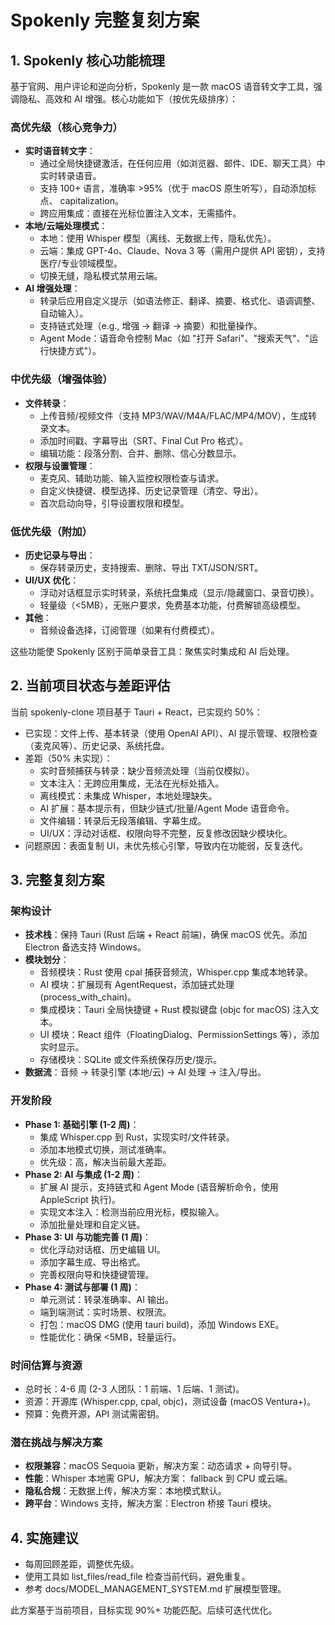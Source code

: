 # Spokenly 完整复刻方案

## 1. Spokenly 核心功能梳理
基于官网、用户评论和逆向分析，Spokenly 是一款 macOS 语音转文字工具，强调隐私、高效和 AI 增强。核心功能如下（按优先级排序）：

### 高优先级（核心竞争力）
- **实时语音转文字**：
  - 通过全局快捷键激活，在任何应用（如浏览器、邮件、IDE、聊天工具）中实时转录语音。
  - 支持 100+ 语言，准确率 >95%（优于 macOS 原生听写），自动添加标点、 capitalization。
  - 跨应用集成：直接在光标位置注入文本，无需插件。
- **本地/云端处理模式**：
  - 本地：使用 Whisper 模型（离线、无数据上传，隐私优先）。
  - 云端：集成 GPT-4o、Claude、Nova 3 等（需用户提供 API 密钥），支持医疗/专业领域模型。
  - 切换无缝，隐私模式禁用云端。
- **AI 增强处理**：
  - 转录后应用自定义提示（如语法修正、翻译、摘要、格式化、语调调整、自动输入）。
  - 支持链式处理（e.g., 增强 → 翻译 → 摘要）和批量操作。
  - Agent Mode：语音命令控制 Mac（如 "打开 Safari"、"搜索天气"、"运行快捷方式"）。

### 中优先级（增强体验）
- **文件转录**：
  - 上传音频/视频文件（支持 MP3/WAV/M4A/FLAC/MP4/MOV），生成转录文本。
  - 添加时间戳、字幕导出（SRT、Final Cut Pro 格式）。
  - 编辑功能：段落分割、合并、删除、信心分数显示。
- **权限与设置管理**：
  - 麦克风、辅助功能、输入监控权限检查与请求。
  - 自定义快捷键、模型选择、历史记录管理（清空、导出）。
  - 首次启动向导，引导设置权限和模型。

### 低优先级（附加）
- **历史记录与导出**：
  - 保存转录历史，支持搜索、删除、导出 TXT/JSON/SRT。
- **UI/UX 优化**：
  - 浮动对话框显示实时转录，系统托盘集成（显示/隐藏窗口、录音切换）。
  - 轻量级（<5MB），无账户要求，免费基本功能，付费解锁高级模型。
- **其他**：
  - 音频设备选择，订阅管理（如果有付费模式）。

这些功能使 Spokenly 区别于简单录音工具：聚焦实时集成和 AI 后处理。

## 2. 当前项目状态与差距评估
当前 spokenly-clone 项目基于 Tauri + React，已实现约 50%：
- 已实现：文件上传、基本转录（使用 OpenAI API）、AI 提示管理、权限检查（麦克风等）、历史记录、系统托盘。
- 差距（50% 未实现）：
  - 实时音频捕获与转录：缺少音频流处理（当前仅模拟）。
  - 文本注入：无跨应用集成，无法在光标处插入。
  - 离线模式：未集成 Whisper，本地处理缺失。
  - AI 扩展：基本提示有，但缺少链式/批量/Agent Mode 语音命令。
  - 文件编辑：转录后无段落编辑、字幕生成。
  - UI/UX：浮动对话框、权限向导不完整，反复修改因缺少模块化。
- 问题原因：表面复制 UI，未优先核心引擎，导致内在功能弱，反复迭代。

## 3. 完整复刻方案
### 架构设计
- **技术栈**：保持 Tauri (Rust 后端 + React 前端)，确保 macOS 优先。添加 Electron 备选支持 Windows。
- **模块划分**：
  - 音频模块：Rust 使用 cpal 捕获音频流，Whisper.cpp 集成本地转录。
  - AI 模块：扩展现有 AgentRequest，添加链式处理 (process_with_chain)。
  - 集成模块：Tauri 全局快捷键 + Rust 模拟键盘 (objc for macOS) 注入文本。
  - UI 模块：React 组件（FloatingDialog、PermissionSettings 等），添加实时显示。
  - 存储模块：SQLite 或文件系统保存历史/提示。
- **数据流**：音频 → 转录引擎 (本地/云) → AI 处理 → 注入/导出。

### 开发阶段
- **Phase 1: 基础引擎 (1-2 周)**：
  - 集成 Whisper.cpp 到 Rust，实现实时/文件转录。
  - 添加本地模式切换，测试准确率。
  - 优先级：高，解决当前最大差距。
- **Phase 2: AI 与集成 (1-2 周)**：
  - 扩展 AI 提示，支持链式和 Agent Mode (语音解析命令，使用 AppleScript 执行)。
  - 实现文本注入：检测当前应用光标，模拟输入。
  - 添加批量处理和自定义链。
- **Phase 3: UI 与功能完善 (1 周)**：
  - 优化浮动对话框、历史编辑 UI。
  - 添加字幕生成、导出格式。
  - 完善权限向导和快捷键管理。
- **Phase 4: 测试与部署 (1 周)**：
  - 单元测试：转录准确率、AI 输出。
  - 端到端测试：实时场景、权限流。
  - 打包：macOS DMG (使用 tauri build)，添加 Windows EXE。
  - 性能优化：确保 <5MB，轻量运行。

### 时间估算与资源
- 总时长：4-6 周 (2-3 人团队：1 前端、1 后端、1 测试)。
- 资源：开源库 (Whisper.cpp, cpal, objc)，测试设备 (macOS Ventura+)。
- 预算：免费开源，API 测试需密钥。

### 潜在挑战与解决方案
- **权限兼容**：macOS Sequoia 更新，解决方案：动态请求 + 向导引导。
- **性能**：Whisper 本地需 GPU，解决方案： fallback 到 CPU 或云端。
- **隐私合规**：无数据上传，解决方案：本地模式默认。
- **跨平台**：Windows 支持，解决方案：Electron 桥接 Tauri 模块。

## 4. 实施建议
- 每周回顾差距，调整优先级。
- 使用工具如 list_files/read_file 检查当前代码，避免重复。
- 参考 docs/MODEL_MANAGEMENT_SYSTEM.md 扩展模型管理。

此方案基于当前项目，目标实现 90%+ 功能匹配。后续可迭代优化。
